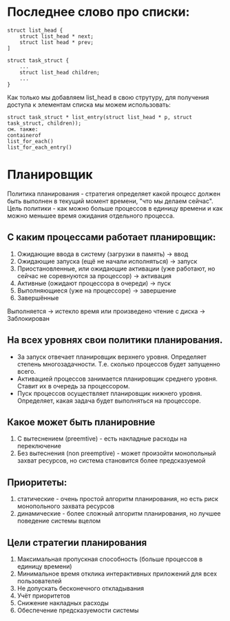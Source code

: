 # Последнее слово про списки:
```
struct list_head {
    struct list_head * next;
    struct list head * prev;
]

struct task_struct {
    ...
    struct list_head children;
    ...
}

```

Как только мы добавляем list_head в свою струтуру, для получения доступа к элементам списка мы можем использовать:
```
struct task_struct * list_entry(struct list_head * p, struct task_struct, children));
см. также:
containerof
list_for_each()
list_for_each_entry()

```

# Планировщик
Политика планирования - стратегия определяет какой процесс должен быть выполнен в текущий момент времени, "что мы делаем сейчас".
Цель политики - как можно больше процессов в единицу времени и как можно меньшее время ожидания отдельного процесса.

## С каким процессами работает планировщик:
1. Ожидающие ввода в систему (загрузки в память) -> ввод
2. Ожидающие запуска (ещё не начали исполняться) -> запуск
3. Приостановленные, или ожидающие активации (уже работают, но сейчас не соревнуются за процессор) -> активация
4. Активные (ожидают процессора в очереди) -> пуск
5. Выполняющиеся (уже на процессоре) -> завершение
6. Завершённые

Выполняется -> истекло время или произведено чтение с диска -> Заблокирован

## На всех уровнях свои политики планирования.

* За запуск отвечает планировщик верхнего уровня. Определяет степень многозадачности. Т.е. сколько процессов будет запущенно всего.
* Активацией процессов занимается планировщик среднего уровня. Ставит их в очередь за процессором.
* Пуск процессов осуществляет планировщик нижнего уровня. Определяет, какая задача будет выполняться на процессоре.

## Какое может быть планировние
1. С вытеснением (preemtive) - есть накладные расходы на переключение
2. Без вытеснения (non preemptive) - может произойти монопольный захват ресурсов, но система становится более предсказуемой

## Приоритеты:
1. статические - очень простой алгоритм планирования, но есть риск монопольного захвата ресурсов
2. динамические - более сложный алгоритм планирования, но лучшее поведение системы вцелом

## Цели стратегии планирования
1. Максимальная пропускная способность (больше процессов в единицу времени)
2. Минимальное время отклика интерактивных приложений для всех пользователей
3. Не допускать бесконечного откладывания
4. Учёт приоритетов
5. Снижение накладных расходы
6. Обеспечение предсказуемости системы

